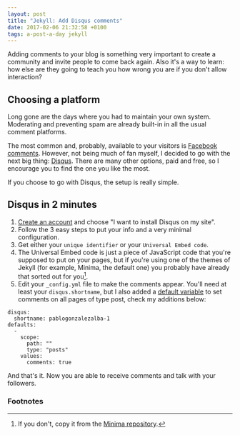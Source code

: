 ```yaml
---
layout: post
title: "Jekyll: Add Disqus comments"
date: 2017-02-06 21:32:58 +0100
tags: a-post-a-day jekyll
---
```


Adding comments to your blog is something very important to create a community and invite people to come back again. Also it's a way to learn: how else are they going to teach you how wrong you are if you don't allow interaction?

## Choosing a platform

Long gone are the days where you had to maintain your own system. Moderating and preventing spam are already built-in in all the usual comment platforms.

The most common and, probably, available to your visitors is [Facebook comments](https://developers.facebook.com/docs/plugins/comments/). However, not being much of fan myself, I decided to go with the next big thing: [Disqus](https://disqus.com/). There are many other options, paid and free, so I encourage you to find the one you like the most.

If you choose to go with Disqus, the setup is really simple.

## Disqus in 2 minutes

1. [Create an account](https://disqus.com/profile/signup) and choose "I want to install Disqus on my site".
2. Follow the 3 easy steps to put your info and a very minimal configuration.
3. Get either your `unique identifier` or your `Universal Embed code`.
4. The Universal Embed code is just a piece of JavaScript code that you're supposed to put on your pages, but if you're using one of the themes of Jekyll (for example, Minima, the default one) you probably have already that sorted out for you[^1].
5. Edit your `_config.yml` file to make the comments appear. You'll need at least your `disqus.shortname`, but I also added a [default variable](https://jekyllrb.com/docs/configuration/#front-matter-defaults) to set comments on all pages of type post, check my additions below:

```
disqus:
  shortname: pablogonzalezalba-1
defaults:
  -
    scope:
      path: ""
      type: "posts"
    values:
      comments: true
```

And that's it. Now you are able to receive comments and talk with your followers.

### Footnotes

[^1]: If you don't, copy it from the [Minima repository](https://github.com/jekyll/minima/blob/master/_includes/disqus_comments.html).
